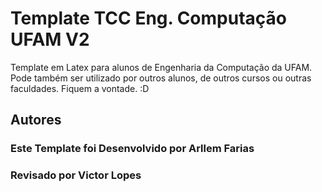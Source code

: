 # Template TCC Eng. Computação UFAM V2


Template em Latex para alunos de Engenharia da Computação da UFAM. Pode também ser utilizado por outros alunos, de outros cursos ou outras faculdades. Fiquem a vontade. :D

## Autores

### Este Template foi Desenvolvido por Arllem Farias
### Revisado por Victor Lopes

